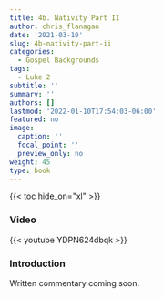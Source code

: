 ```yaml
---
title: 4b. Nativity Part II
author: chris_flanagan
date: '2021-03-10'
slug: 4b-nativity-part-ii
categories:
  - Gospel Backgrounds
tags:
  - Luke 2
subtitle: ''
summary: ''
authors: []
lastmod: '2022-01-10T17:54:03-06:00'
featured: no
image:
  caption: ''
  focal_point: ''
  preview_only: no
weight: 45
type: book
---
```


{{< toc hide_on="xl" >}}

### Video

{{< youtube YDPN624dbqk >}}



### Introduction 

Written commentary coming soon.
